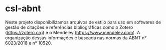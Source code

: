 # csl-abnt
Neste projeto disponibilizamos arquivos de estilo para uso em softwares de gestão de citações e referências bibliográficas como o Zotero (https://zotero.org) e o Mendeley (https://www.mendeley.com). A organização dessas informações é baseada nas normas da ABNT n° 6023/2018 e n° 10520.

